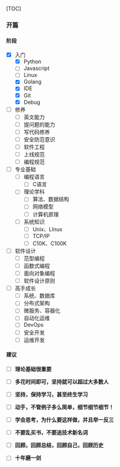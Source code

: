 [TOC]

### 开篇

#### 阶段

- [x] 入门
    - [x] Python
    - [ ] Javascript
    - [ ] Linux
    - [x] Golang
    - [x] IDE
    - [x] Git
    - [x] Debug
- [ ] 修养
    - [ ] 英文能力
    - [ ] 提问题的能力
    - [ ] 写代码修养
    - [ ] 安全防范意识
    - [ ] 软件工程
    - [ ] 上线规范
    - [ ] 编程规范
- [ ] 专业基础
    - [ ] 编程语言
        - [ ] C语言
    - [ ] 理论学科
        - [ ] 算法、数据结构
        - [ ] 网络模型
        - [ ] 计算机原理
    - [ ] 系统知识
        - [ ] Unix、LInux
        - [ ] TCP/IP
        - [ ] C10K、C100K
- [ ] 软件设计
    - [ ] 范型编程
    - [ ] 函数式编程
    - [ ] 面向对象编程
    - [ ] 软件设计原则
- [ ] 高手成长
    - [ ] 系统、数据库
    - [ ] 分布式架构
    - [ ] 微服务、容器化
    - [ ] 自动化运维
    - [ ] DevOps
    - [ ] 安全开发
    - [ ] 运维开发

#### 建议

- [ ] **理论基础很重要**
- [ ] **多花时间即可，坚持就可以超过大多数人**
- [ ] **坚持，保持学习，甚至终生学习**
- [ ] **动手，不管例子多么简单，细节细节细节！**
- [ ] **学会思考，为什么要这样做，并且举一反三**
- [ ] **不要乱买书，不要追技术新名词**
- [ ] **回顾，回顾总结，回顾自己，回顾历史**
- [ ] **十年磨一剑**

